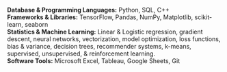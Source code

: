 <!---
Hey, I'm Levi. An aspiring Machine Learning Engineer.<br>
The best way to reach me is on discord: *Urenzu #3150*<br>
--->
**Database & Programming Languages:** Python, SQL, C++<br>
**Frameworks & Libraries:** TensorFlow, Pandas, NumPy, Matplotlib, scikit-learn, seaborn<br>
**Statistics & Machine Learning:** Linear & Logistic regression, gradient descent, neural networks, vectorization, model optimization, loss functions, bias & variance, decision trees, recommender systems, k-means, supervised, unsupervised, & reinforcement learning. <br>
**Software Tools:** Microsoft Excel, Tableau, Google Sheets, Git<br>






